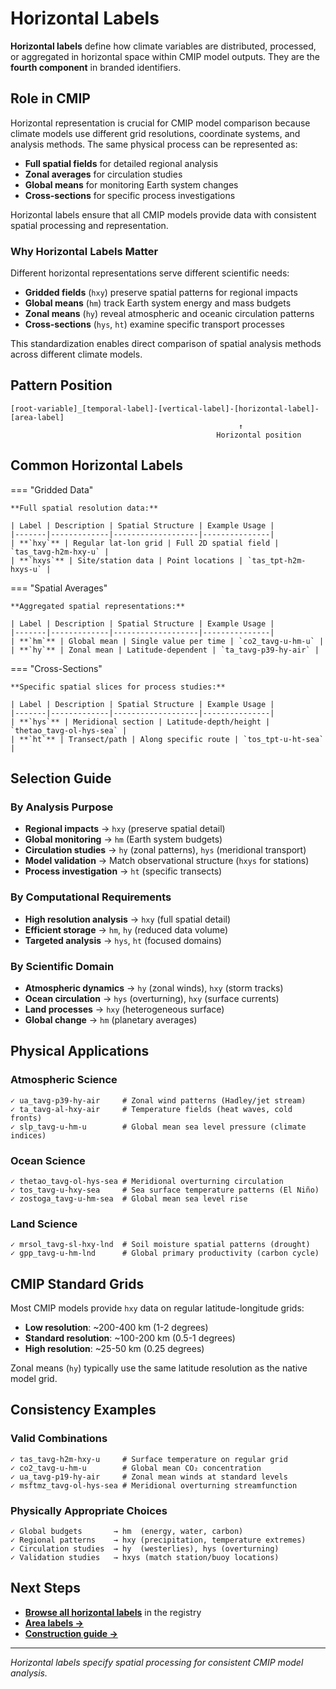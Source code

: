 # Horizontal Labels

**Horizontal labels** define how climate variables are distributed, processed, or aggregated in horizontal space within CMIP model outputs. They are the **fourth component** in branded identifiers.

## Role in CMIP

Horizontal representation is crucial for CMIP model comparison because climate models use different grid resolutions, coordinate systems, and analysis methods. The same physical process can be represented as:
- **Full spatial fields** for detailed regional analysis
- **Zonal averages** for circulation studies  
- **Global means** for monitoring Earth system changes
- **Cross-sections** for specific process investigations

Horizontal labels ensure that all CMIP models provide data with consistent spatial processing and representation.

### Why Horizontal Labels Matter

Different horizontal representations serve different scientific needs:
- **Gridded fields** (`hxy`) preserve spatial patterns for regional impacts
- **Global means** (`hm`) track Earth system energy and mass budgets
- **Zonal means** (`hy`) reveal atmospheric and oceanic circulation patterns
- **Cross-sections** (`hys`, `ht`) examine specific transport processes

This standardization enables direct comparison of spatial analysis methods across different climate models.

## Pattern Position

```
[root-variable]_[temporal-label]-[vertical-label]-[horizontal-label]-[area-label]
                                                   ↑
                                              Horizontal position
```

## Common Horizontal Labels

=== "Gridded Data"

    **Full spatial resolution data:**

    | Label | Description | Spatial Structure | Example Usage |
    |-------|-------------|-------------------|---------------|
    | **`hxy`** | Regular lat-lon grid | Full 2D spatial field | `tas_tavg-h2m-hxy-u` |
    | **`hxys`** | Site/station data | Point locations | `tas_tpt-h2m-hxys-u` |

=== "Spatial Averages"

    **Aggregated spatial representations:**

    | Label | Description | Spatial Structure | Example Usage |
    |-------|-------------|-------------------|---------------|
    | **`hm`** | Global mean | Single value per time | `co2_tavg-u-hm-u` |
    | **`hy`** | Zonal mean | Latitude-dependent | `ta_tavg-p39-hy-air` |

=== "Cross-Sections"

    **Specific spatial slices for process studies:**

    | Label | Description | Spatial Structure | Example Usage |
    |-------|-------------|-------------------|---------------|
    | **`hys`** | Meridional section | Latitude-depth/height | `thetao_tavg-ol-hys-sea` |
    | **`ht`** | Transect/path | Along specific route | `tos_tpt-u-ht-sea` |

## Selection Guide

### By Analysis Purpose
- **Regional impacts** → `hxy` (preserve spatial detail)
- **Global monitoring** → `hm` (Earth system budgets)
- **Circulation studies** → `hy` (zonal patterns), `hys` (meridional transport)
- **Model validation** → Match observational structure (`hxys` for stations)
- **Process investigation** → `ht` (specific transects)

### By Computational Requirements
- **High resolution analysis** → `hxy` (full spatial detail)
- **Efficient storage** → `hm`, `hy` (reduced data volume)
- **Targeted analysis** → `hys`, `ht` (focused domains)

### By Scientific Domain
- **Atmospheric dynamics** → `hy` (zonal winds), `hxy` (storm tracks)
- **Ocean circulation** → `hys` (overturning), `hxy` (surface currents)
- **Land processes** → `hxy` (heterogeneous surface)
- **Global change** → `hm` (planetary averages)

## Physical Applications

### Atmospheric Science
```
✓ ua_tavg-p39-hy-air     # Zonal wind patterns (Hadley/jet stream)
✓ ta_tavg-al-hxy-air     # Temperature fields (heat waves, cold fronts)
✓ slp_tavg-u-hm-u        # Global mean sea level pressure (climate indices)
```

### Ocean Science
```
✓ thetao_tavg-ol-hys-sea # Meridional overturning circulation
✓ tos_tavg-u-hxy-sea     # Sea surface temperature patterns (El Niño)
✓ zostoga_tavg-u-hm-sea  # Global mean sea level rise
```

### Land Science
```
✓ mrsol_tavg-sl-hxy-lnd  # Soil moisture spatial patterns (drought)
✓ gpp_tavg-u-hm-lnd      # Global primary productivity (carbon cycle)
```

## CMIP Standard Grids

Most CMIP models provide `hxy` data on regular latitude-longitude grids:
- **Low resolution**: ~200-400 km (1-2 degrees)
- **Standard resolution**: ~100-200 km (0.5-1 degrees)  
- **High resolution**: ~25-50 km (0.25 degrees)

Zonal means (`hy`) typically use the same latitude resolution as the native model grid.

## Consistency Examples

### Valid Combinations
```
✓ tas_tavg-h2m-hxy-u     # Surface temperature on regular grid
✓ co2_tavg-u-hm-u        # Global mean CO₂ concentration
✓ ua_tavg-p19-hy-air     # Zonal mean winds at standard levels
✓ msftmz_tavg-ol-hys-sea # Meridional overturning streamfunction
```

### Physically Appropriate Choices
```
✓ Global budgets       → hm  (energy, water, carbon)
✓ Regional patterns    → hxy (precipitation, temperature extremes)
✓ Circulation studies  → hy  (westerlies), hys (overturning)
✓ Validation studies   → hxys (match station/buoy locations)
```

## Next Steps

- **[Browse all horizontal labels](https://github.com/WCRP-CMIP/Variable-Registry/tree/main/src-data/horizontal-label)** in the registry
- **[Area labels →](5_area-label.md)**
- **[Construction guide →](../02_How%20to%20Construct/01_general_structure.md)**

---

*Horizontal labels specify spatial processing for consistent CMIP model analysis.*